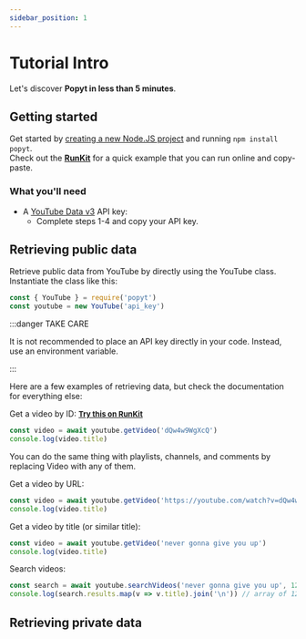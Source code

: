 ```yaml
---
sidebar_position: 1
---
```


# Tutorial Intro

Let's discover **Popyt in less than 5 minutes**.

## Getting started

Get started by [creating a new Node.JS project](https://docs.npmjs.com/cli/v9/commands/npm-init#examples) and running `npm install popyt`.  
Check out the **[RunKit](https://runkit.com/brandonbothell/fetch-a-video)** for a quick example
that you can run online and copy-paste.

### What you'll need

- A [YouTube Data v3](https://developers.google.com/youtube/v3/getting-started) API key:
  - Complete steps 1-4 and copy your API key.

## Retrieving public data

Retrieve public data from YouTube by directly using the YouTube class. Instantiate the class like this:

```js
const { YouTube } = require('popyt')
const youtube = new YouTube('api_key')
```

:::danger TAKE CARE

It is not recommended to place an API key directly in your code. Instead, use an environment variable.

:::

Here are a few examples of retrieving data, but check the documentation for everything else:

Get a video by ID:
<font size="2.5"><b><a href="https://runkit.com/brandonbothell/fetch-a-video">Try this on RunKit</a></b></font>

```js
const video = await youtube.getVideo('dQw4w9WgXcQ')
console.log(video.title)
```

You can do the same thing with playlists, channels, and comments by replacing Video with any of them.  

Get a video by URL:

```js
const video = await youtube.getVideo('https://youtube.com/watch?v=dQw4w9WgXcQ')
console.log(video.title)
```

Get a video by title (or similar title):

```js
const video = await youtube.getVideo('never gonna give you up')
console.log(video.title)
```

Search videos:

```js
const search = await youtube.searchVideos('never gonna give you up', 12)
console.log(search.results.map(v => v.title).join('\n')) // array of 12 partial video objects
```

## Retrieving private data

<!--- (See [working with OAuth](../tutorial-extras/working-with-oauth).) -->
